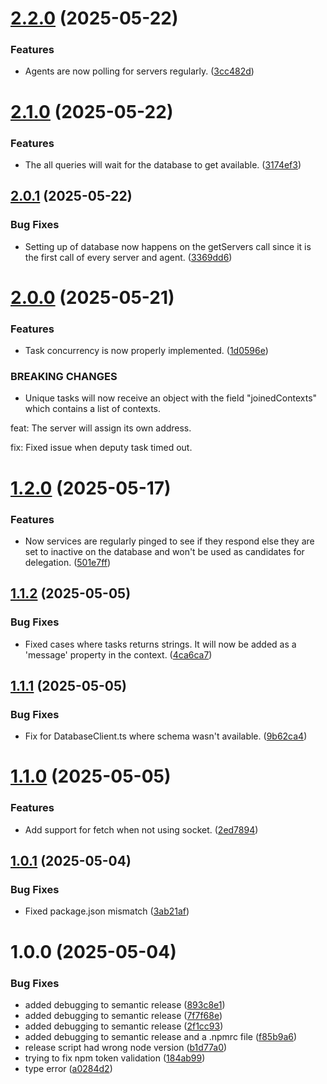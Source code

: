 # [2.2.0](https://github.com/emomilol/processing-graph/compare/v2.1.0...v2.2.0) (2025-05-22)


### Features

* Agents are now polling for servers regularly. ([3cc482d](https://github.com/emomilol/processing-graph/commit/3cc482dbf1a322a848eacea14a6ea85ee2fe2ad5))

# [2.1.0](https://github.com/emomilol/processing-graph/compare/v2.0.1...v2.1.0) (2025-05-22)


### Features

* The all queries will wait for the database to get available. ([3174ef3](https://github.com/emomilol/processing-graph/commit/3174ef35ea66d13086d18d972127de1e293648ec))

## [2.0.1](https://github.com/emomilol/processing-graph/compare/v2.0.0...v2.0.1) (2025-05-22)


### Bug Fixes

* Setting up of database now happens on the getServers call since it is the first call of every server and agent. ([3369dd6](https://github.com/emomilol/processing-graph/commit/3369dd647b41d70e0408df9058388d56343d1435))

# [2.0.0](https://github.com/emomilol/processing-graph/compare/v1.2.0...v2.0.0) (2025-05-21)


### Features

* Task concurrency is now properly implemented. ([1d0596e](https://github.com/emomilol/processing-graph/commit/1d0596e1b1edc3e31cd0b6385d16a01fbef7ff66))


### BREAKING CHANGES

* Unique tasks will now receive an object with the field "joinedContexts" which contains a list of contexts.

feat: The server will assign its own address.

fix: Fixed issue when deputy task timed out.

# [1.2.0](https://github.com/emomilol/processing-graph/compare/v1.1.2...v1.2.0) (2025-05-17)


### Features

* Now services are regularly pinged to see if they respond else they are set to inactive on the database and won't be used as candidates for delegation. ([501e7ff](https://github.com/emomilol/processing-graph/commit/501e7fff05d8fc7ad8d5c9cb97974f87060cdbbe))

## [1.1.2](https://github.com/emomilol/processing-graph/compare/v1.1.1...v1.1.2) (2025-05-05)


### Bug Fixes

* Fixed cases where tasks returns strings. It will now be added as a 'message' property in the context. ([4ca6ca7](https://github.com/emomilol/processing-graph/commit/4ca6ca7d57bde97af2487d73539f747bc28b9186))

## [1.1.1](https://github.com/emomilol/processing-graph/compare/v1.1.0...v1.1.1) (2025-05-05)


### Bug Fixes

* Fix for DatabaseClient.ts where schema wasn't available. ([9b62ca4](https://github.com/emomilol/processing-graph/commit/9b62ca4a4d78c544dfe22727bda33edfe1cd25fa))

# [1.1.0](https://github.com/emomilol/processing-graph/compare/v1.0.1...v1.1.0) (2025-05-05)


### Features

* Add support for fetch when not using socket. ([2ed7894](https://github.com/emomilol/processing-graph/commit/2ed789450227856b6aa7ace1ea8263795ed8b712))

## [1.0.1](https://github.com/emomilol/processing-graph/compare/v1.0.0...v1.0.1) (2025-05-04)


### Bug Fixes

* Fixed package.json mismatch ([3ab21af](https://github.com/emomilol/processing-graph/commit/3ab21af5ffea80e2e85b20508d60aa18789e6472))

# 1.0.0 (2025-05-04)


### Bug Fixes

* added debugging to semantic release ([893c8e1](https://github.com/emomilol/processing-graph/commit/893c8e1af1d5c3c35ac687713c03d5ea0e2ace89))
* added debugging to semantic release ([7f7f68e](https://github.com/emomilol/processing-graph/commit/7f7f68e7e163bcd61558a7710c0eed9dad0ff5b4))
* added debugging to semantic release ([2f1cc93](https://github.com/emomilol/processing-graph/commit/2f1cc93dbdab3df2026cd25d5bd118ecfaaeb4bb))
* added debugging to semantic release and a .npmrc file ([f85b9a6](https://github.com/emomilol/processing-graph/commit/f85b9a6597de405b977fe4fbc6a6f4f182d75c75))
* release script had wrong node version ([b1d77a0](https://github.com/emomilol/processing-graph/commit/b1d77a0df5629320ed8edba220ebe52ef171a423))
* trying to fix npm token validation ([184ab99](https://github.com/emomilol/processing-graph/commit/184ab995711f6daba2e5dcd899f6f844d2cab02d))
* type error ([a0284d2](https://github.com/emomilol/processing-graph/commit/a0284d20e5500006d451f2ecb499aa7afacf36cc))
